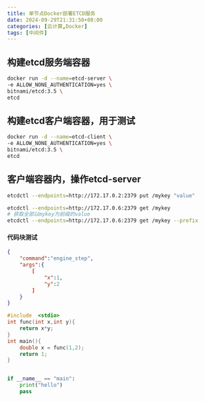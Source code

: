 ```yaml
---
title: 单节点Docker部署ETCD服务
date: 2024-09-29T21:31:50+08:00
categories: [云计算,Docker]
tags: [中间件]
---
```


## 构建etcd服务端容器

``` bash
docker run -d --name=etcd-server \
-e ALLOW_NONE_AUTHENTICATION=yes \
bitnami/etcd:3.5 \
etcd
```

## 构建etcd客户端容器，用于测试
``` bash 
docker run -d --name=etcd-client \
-e ALLOW_NONE_AUTHENTICATION=yes \
bitnami/etcd:3.5 \
etcd
```

## 客户端容器内，操作etcd-server
```bash 
etcdctl --endpoints=http://172.17.0.2:2379 put /mykey "value"

etcdctl --endpoints=http://172.17.0.6:2379 get /mykey
# 获取全部以mykey为前缀的value
etcdctl --endpoints=http://172.17.0.6:2379 get /mykey --prefix
```

#### 代码块测试

```json
{
    "command":"engine_step",
    "args":{
        [
            "x":1,
            "y":2
        ]
    }
}
```

```cpp
#include  <stdio>
int func(int x,int y){
    return x*y;
}
int main(){
    double x = func(1,2);
    return 1;
}
```
```python

if __name__ == "main":
    print("hello")
    pass

```